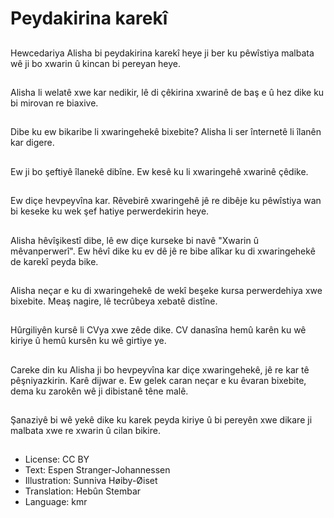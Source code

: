 # Peydakirina karekî

##
Hewcedariya Alisha bi peydakirina karekî heye ji ber ku pêwîstiya malbata wê ji bo xwarin û kincan bi pereyan heye.

##
Alisha li welatê xwe kar nedikir, lê di çêkirina xwarinê de baş e û hez dike ku bi mirovan re biaxive.

##
Dibe ku ew bikaribe li xwaringehekê bixebite? Alisha li ser înternetê li îlanên kar digere.

##
Ew ji bo şeftiyê îlanekê dibîne. Ew kesê ku li xwaringehê xwarinê çêdike.

##
Ew diçe hevpeyvîna kar. Rêvebirê xwaringehê jê re dibêje ku pêwîstiya wan bi keseke ku wek şef hatiye perwerdekirin heye.

##
Alisha hêvîşikestî dibe, lê ew diçe kurseke bi navê "Xwarin û mêvanperwerî". Ew hêvî dike ku ev dê jê re bibe alîkar ku di xwaringehekê de karekî peyda bike.

##
Alisha neçar e ku di xwaringehekê de wekî beşeke kursa perwerdehiya xwe bixebite. Meaş nagire, lê tecrûbeya xebatê distîne.

##
Hûrgiliyên kursê li CVya xwe zêde dike. CV danasîna hemû karên ku wê kiriye û hemû kursên ku wê girtiye ye.

##
Careke din ku Alisha ji bo hevpeyvîna kar diçe xwaringehekê, jê re kar tê pêşniyazkirin. Karê dijwar e. Ew gelek caran neçar e ku êvaran bixebite, dema ku zarokên wê ji dibistanê têne malê.

##
Şanaziyê bi wê yekê dike ku karek peyda kiriye û bi pereyên xwe dikare ji malbata xwe re xwarin û cilan bikire.

##
* License: CC BY
* Text: Espen Stranger-Johannessen
* Illustration: Sunniva Høiby-Øiset
* Translation: Hebûn Stembar
* Language: kmr
